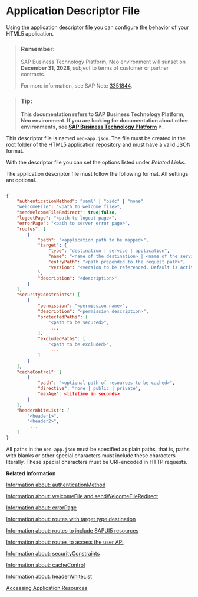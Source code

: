 <!-- loioaed1ffa3f3e741b3a4573c9e475aa2a4 -->

# Application Descriptor File

Using the application descriptor file you can configure the behavior of your HTML5 application.

> ### Remember:  
> SAP Business Technology Platform, Neo environment will sunset on **December 31, 2028**, subject to terms of customer or partner contracts.
> 
> For more information, see SAP Note [3351844](https://me.sap.com/notes/3351844).

> ### Tip:  
> **This documentation refers to SAP Business Technology Platform, Neo environment. If you are looking for documentation about other environments, see [SAP Business Technology Platform](https://help.sap.com/viewer/65de2977205c403bbc107264b8eccf4b/Cloud/en-US/6a2c1ab5a31b4ed9a2ce17a5329e1dd8.html "SAP Business Technology Platform (SAP BTP) is an integrated offering comprised of the following technology portfolios: application development; process automation; integration; data, analytics, and enterprise planning; artificial intelligence. The platform offers users the ability to turn data into business value, compose end-to-end business processes, connect entire IT landscapes, and personalize, build and extend SAP applications. This reduces the overall total cost of ownership maintaining SAP landscapes and third-party software across end-to-end business processes.") :arrow_upper_right:.**

This descriptor file is named `neo-app.json`. The file must be created in the root folder of the HTML5 application repository and must have a valid JSON format.

With the descriptor file you can set the options listed under *Related Links*.

The application descriptor file must follow the following format. All settings are optional.

```json

{
    "authenticationMethod": "saml" | "oidc" | "none"
    "welcomeFile": "<path to welcome file>",
    "sendWelcomeFileRedirect": true|false,
    "logoutPage": "<path to logout page>",
    "errorPage": "<path to server error page>",
    "routes": [
        {
            "path": "<application path to be mapped>",
            "target": {
                "type": "destination | service | application",
                "name": "<name of the destination> | <name of the service> | <name of the application or subscription>",
                "entryPath": "<path prepended to the request path>",
                "version": "<version to be referenced. Default is active version.>"
            },
            "description": "<description>"
        }
    ],
    "securityConstraints": [
        {
            "permission": "<permission name>",
            "description": "<permission description>",
            "protectedPaths": [
                "<path to be secured>",
                 ...
            ],
            "excludedPaths": [
                "<path to be excluded>",
                 ...
            ]
        }
    ],
    "cacheControl": [
        {
            "path": "<optional path of resources to be cached>",
            "directive": "none | public | private",
            "maxAge": <lifetime in seconds>
        }
    ],
    "headerWhiteList": [
        "<header1>",
        "<header2>",
         ...
    ]
}
```

All paths in the `neo-app.json` must be specified as plain paths, that is, paths with blanks or other special characters must include these characters literally. These special characters must be URI-encoded in HTTP requests.

**Related Information**  


[Information about: authenticationMethod](authentication-de16793.md "Authentication is the process of establishing and verifying the identity of a user as a prerequisite for accessing an application.")

[Information about: welcomeFile and sendWelcomeFileRedirect](welcome-file-4e9d92e.md "You can either display the default Welcome file or specify a different file as Welcome file.")

[Information about: errorPage](error-page-7b0870e.md "You can configure an error page that is displayed in case of an internal server error.")

[Information about: routes with target type destination](accessing-rest-services-d6c8347.md "To connect your application to a REST service, configure routing to an HTTP destination in the application descriptor file.")

[Information about: routes to include SAPUI5 resources](accessing-sapui5-resources-d18a9b0.md "To access SAPUI5 resources in your HTML5 application, configure the SAPUI5 service routing in the application descriptor file.")

[Information about: routes to access the user API](accessing-the-user-api-1de599b.md "The User API service provides an API to query the details of the user that is currently logged on to the HTML5 application.")

[Information about: securityConstraints](authorization-a139548.md "To enforce authorization for an HTML5 application, permissions can be added to application paths.")

[Information about: cacheControl](cache-control-1814d36.md "To improve the performance of your application you can control the Cache-Control headers, which are returned together with the static resource of your application.")

[Information about: headerWhiteList](approving-http-headers-df89d9c.md "For security reasons not all HTTP headers are forwarded from the application to a backend or from the backend to the application.")

[Accessing Application Resources](accessing-application-resources-152cb75.md "To access resources from another HTML5 application or a subscription to an HTML5 application, you can map an application path to the corresponding application or subscription.")

